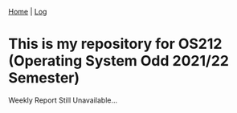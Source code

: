 [Home](.) | [Log](TXT/mylog.txt) 
# This is my repository for OS212 (Operating System Odd 2021/22 Semester)
Weekly Report
Still Unavailable...
